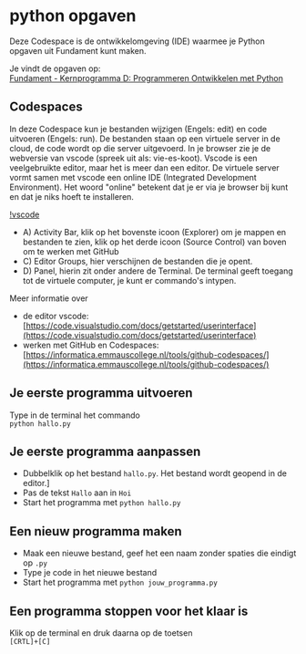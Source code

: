 # python opgaven
Deze Codespace is de ontwikkelomgeving (IDE) waarmee je Python opgaven uit Fundament kunt maken.

Je vindt de opgaven op: <br>
[Fundament - Kernprogramma  D: Programmeren  Ontwikkelen met Python](https://fundament-online.nl/leeromgeving/hoofdstuk.php?id=10500)

## Codespaces
In deze Codespace kun je bestanden wijzigen (Engels: edit) en code uitvoeren (Engels: run). De bestanden staan op een virtuele server in de cloud, de code wordt op die server uitgevoerd. In je browser zie je de webversie van vscode (spreek uit als: vie-es-koot). Vscode is een veelgebruikte editor, maar het is meer dan een editor. De virtuele server vormt samen met vscode een online IDE (Integrated Development Environment). Het woord "online" betekent dat je er via je browser bij kunt en dat je niks hoeft te installeren.

[!vscode](vscode.png)
- A) Activity Bar, klik op het bovenste icoon (Explorer) om je mappen en bestanden te zien, klik op het derde icoon (Source Control) van boven om te werken met GitHub
- C) Editor Groups, hier verschijnen de bestanden die je opent.
- D) Panel, hierin zit onder andere de Terminal. De terminal geeft toegang tot de virtuele computer, je kunt er commando's intypen.

Meer informatie over
- de editor vscode:<br>
[https://code.visualstudio.com/docs/getstarted/userinterface](https://code.visualstudio.com/docs/getstarted/userinterface)
- werken met GitHub en Codespaces:<br>
[https://informatica.emmauscollege.nl/tools/github-codespaces/](https://informatica.emmauscollege.nl/tools/github-codespaces/)

## Je eerste programma uitvoeren
Type in de terminal het commando<br>
`python hallo.py`

## Je eerste programma aanpassen
- Dubbelklik op het bestand `hallo.py`. Het bestand wordt geopend in de editor.]
- Pas de tekst `Hallo` aan in `Hoi`
- Start het programma met `python hallo.py`

## Een nieuw programma maken
- Maak een nieuwe bestand, geef het een naam zonder spaties die eindigt op `.py`
- Type je code in het nieuwe bestand
- Start het programma met `python jouw_programma.py`

## Een programma stoppen voor het klaar is
Klik op de terminal en druk daarna op de toetsen<br>
`[CRTL]+[C]`

